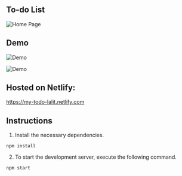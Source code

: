 ## To-do List

![Home Page](https://github.com/lalitsheoran/p-projects/blob/master/To-do%List/references/home.png)

## Demo

![Demo](https://i.imgur.com/qAMFlRQ.gif)

![Demo](https://i.imgur.com/2hx96fk.gif)

## Hosted on Netlify:

https://my-todo-lalit.netlify.com

## Instructions

1. Install the necessary dependencies.

```
npm install
```

2. To start the development server, execute the following command.

```
npm start
```





